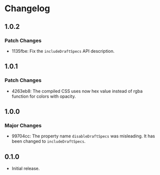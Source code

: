 # Changelog

## 1.0.2

### Patch Changes

- 1135fbe: Fix the `includeDraftSpecs` API description.

## 1.0.1

### Patch Changes

- 4263eb8: The compiled CSS uses now hex value instead of rgba function for colors with opacity.

## 1.0.0

### Major Changes

- 99704cc: The property name `disableDraftSpecs` was misleading. It has been changed to `includeDraftSpecs`.

## 0.1.0

- Initial release.
